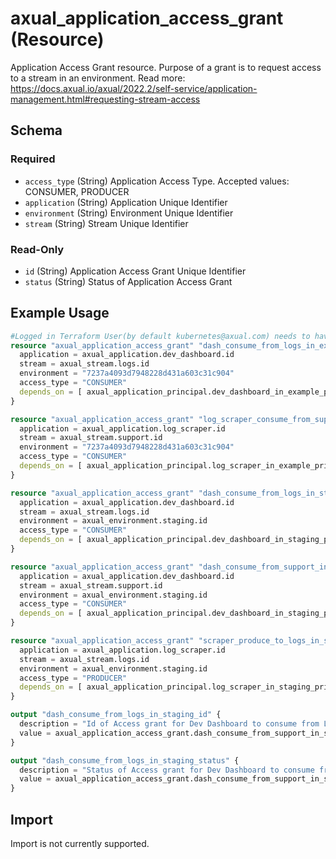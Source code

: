 # axual_application_access_grant (Resource)

Application Access Grant resource. Purpose of a grant is to request access to a stream in an environment. Read more: https://docs.axual.io/axual/2022.2/self-service/application-management.html#requesting-stream-access

<!-- schema generated by tfplugindocs -->
## Schema

### Required

- `access_type` (String) Application Access Type. Accepted values: CONSUMER, PRODUCER
- `application` (String) Application Unique Identifier
- `environment` (String) Environment Unique Identifier
- `stream` (String) Stream Unique Identifier

### Read-Only

- `id` (String) Application Access Grant Unique Identifier
- `status` (String) Status of Application Access Grant

## Example Usage

```terraform
#Logged in Terraform User(by default kubernetes@axual.com) needs to have application admin rights(for create access request) and stream admin rights(for revoking access request) or be owner of the application and the stream (by being user in the same group as the application's and stream's owner group)
resource "axual_application_access_grant" "dash_consume_from_logs_in_example" {
  application = axual_application.dev_dashboard.id
  stream = axual_stream.logs.id
  environment = "7237a4093d7948228d431a603c31c904"
  access_type = "CONSUMER"
  depends_on = [ axual_application_principal.dev_dashboard_in_example_principal ]
}

resource "axual_application_access_grant" "log_scraper_consume_from_support_in_example" {
  application = axual_application.log_scraper.id
  stream = axual_stream.support.id
  environment = "7237a4093d7948228d431a603c31c904"
  access_type = "CONSUMER"
  depends_on = [ axual_application_principal.log_scraper_in_example_principal ]
}

resource "axual_application_access_grant" "dash_consume_from_logs_in_staging" {
  application = axual_application.dev_dashboard.id
  stream = axual_stream.logs.id
  environment = axual_environment.staging.id
  access_type = "CONSUMER"
  depends_on = [ axual_application_principal.dev_dashboard_in_staging_principal ]
}

resource "axual_application_access_grant" "dash_consume_from_support_in_staging" {
  application = axual_application.dev_dashboard.id
  stream = axual_stream.support.id
  environment = axual_environment.staging.id
  access_type = "CONSUMER"
  depends_on = [ axual_application_principal.dev_dashboard_in_staging_principal ]
}

resource "axual_application_access_grant" "scraper_produce_to_logs_in_staging" {
  application = axual_application.log_scraper.id
  stream = axual_stream.logs.id
  environment = axual_environment.staging.id
  access_type = "PRODUCER"
  depends_on = [ axual_application_principal.log_scraper_in_staging_principal ]
}

output "dash_consume_from_logs_in_staging_id" {
  description = "Id of Access grant for Dev Dashboard to consume from Logs in Staging"
  value = axual_application_access_grant.dash_consume_from_support_in_staging.id
}

output "dash_consume_from_logs_in_staging_status" {
  description = "Status of Access grant for Dev Dashboard to consume from Logs in Staging"
  value = axual_application_access_grant.dash_consume_from_support_in_staging.status
}
```

## Import

Import is not currently supported.